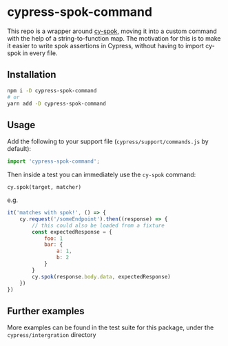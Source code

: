 # cypress-spok-command

This repo is a wrapper around [cy-spok](https://www.npmjs.com/package/cy-spok), moving it into a custom command with the help of a string-to-function map. The motivation for this is to make it easier to write spok assertions in Cypress, without having to import cy-spok in every file. 

## Installation

```bash
npm i -D cypress-spok-command
# or
yarn add -D cypress-spok-command
```

## Usage

Add the following to your support file (`cypress/support/commands.js` by default):

```javascript
import 'cypress-spok-command';
```
Then inside a test you can immediately use the `cy-spok` command:

`cy.spok(target, matcher)`

e.g.

```javascript
it('matches with spok!', () => {
    cy.request('/someEndpoint').then((response) => {
        // this could also be loaded from a fixture
        const expectedResponse = {
            foo: 1
            bar: {
                a: 1,
                b: 2
            }
        } 
        cy.spok(response.body.data, expectedResponse)
    })
})
```

## Further examples

More examples can be found in the test suite for this package, under the `cypress/intergration` directory
 
